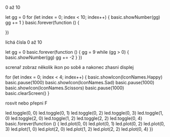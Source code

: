 0 až 10

let gg = 0
for (let index = 0; index < 10; index++) {
    basic.showNumber(gg)
    gg += 1
}
basic.forever(function () {
	
})

lichá čísla 0 až 10

let gg = 0
basic.forever(function () {
    gg = 9
    while (gg > 0) {
        basic.showNumber(gg)
        gg += -2
    }
})

screnař zobraz několik ikon po sobě a nakonec zhasni displej


for (let index = 0; index < 4; index++) {
    basic.showIcon(IconNames.Happy)
    basic.pause(1000)
    basic.showIcon(IconNames.Sad)
    basic.pause(1000)
    basic.showIcon(IconNames.Scissors)
    basic.pause(1000)
    basic.clearScreen()
}

rosvit nebo přepni F


led.toggle(0, 0)
led.toggle(0, 1)
led.toggle(0, 2)
led.toggle(0, 3)
led.toggle(1, 0)
led.toggle(2, 0)
led.toggle(1, 2)
led.toggle(2, 2)
led.toggle(0, 4)
basic.forever(function () {
    led.plot(0, 0)
    led.plot(0, 1)
    led.plot(0, 2)
    led.plot(0, 3)
    led.plot(1, 0)
    led.plot(2, 0)
    led.plot(1, 2)
    led.plot(2, 2)
    led.plot(0, 4)
})
